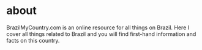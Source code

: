 # about
BrazilMyCountry.com is an online resource for all things on Brazil. Here I cover all things related to Brazil and you will find first-hand information and facts on this country.

